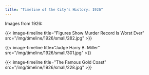 ```yaml
---
title: "Timeline of the City's History: 1926"
---
```

Images from 1926:

{{< image-timeline title="Figures Show Murder Record Is Worst Ever" src="/img/timeline/1926/small/282.jpg" >}}

{{< image-timeline title="Judge Harry B. Miller" src="/img/timeline/1926/small/301.jpg" >}}

{{< image-timeline title="The Famous Gold Coast" src="/img/timeline/1926/small/228.jpg" >}}
